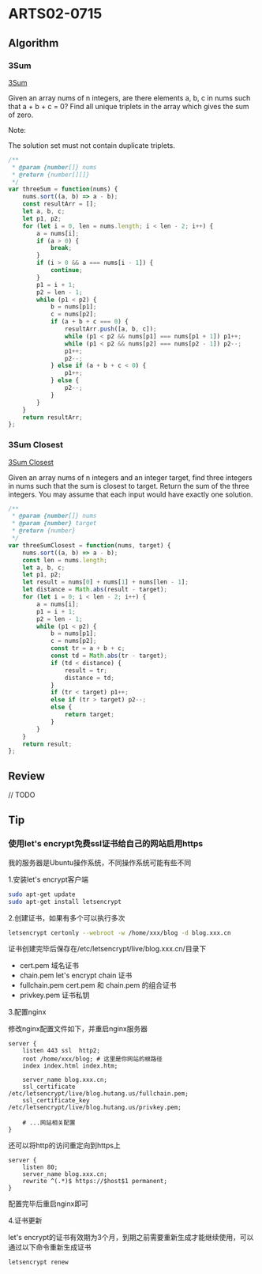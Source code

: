 # ARTS02-0715

## Algorithm

### 3Sum

[3Sum](https://leetcode-cn.com/problems/3sum/)

Given an array nums of n integers, are there elements a, b, c in nums such that a + b + c = 0? Find all unique triplets in the array which gives the sum of zero.

Note:

The solution set must not contain duplicate triplets.

```javascript
/**
 * @param {number[]} nums
 * @return {number[][]}
 */
var threeSum = function(nums) {
    nums.sort((a, b) => a - b);
    const resultArr = [];
    let a, b, c;
    let p1, p2;
    for (let i = 0, len = nums.length; i < len - 2; i++) {
        a = nums[i];
        if (a > 0) {
            break;
        }
        if (i > 0 && a === nums[i - 1]) {
            continue;
        }
        p1 = i + 1;
        p2 = len - 1;
        while (p1 < p2) {
            b = nums[p1];
            c = nums[p2];
            if (a + b + c === 0) {
                resultArr.push([a, b, c]);
                while (p1 < p2 && nums[p1] === nums[p1 + 1]) p1++;
                while (p1 < p2 && nums[p2] === nums[p2 - 1]) p2--;
                p1++;
                p2--;
            } else if (a + b + c < 0) {
                p1++;
            } else {
                p2--;
            }
        }
    }
    return resultArr;
};
```

### 3Sum Closest

[3Sum Closest](https://leetcode-cn.com/problems/3sum-closest/)

Given an array nums of n integers and an integer target, find three integers in nums such that the sum is closest to target. Return the sum of the three integers. You may assume that each input would have exactly one solution.

```javascript
/**
 * @param {number[]} nums
 * @param {number} target
 * @return {number}
 */
var threeSumClosest = function(nums, target) {
    nums.sort((a, b) => a - b);
    const len = nums.length;
    let a, b, c;
    let p1, p2;
    let result = nums[0] + nums[1] + nums[len - 1];
    let distance = Math.abs(result - target);
    for (let i = 0; i < len - 2; i++) {
        a = nums[i];
        p1 = i + 1;
        p2 = len - 1;
        while (p1 < p2) {
            b = nums[p1];
            c = nums[p2];
            const tr = a + b + c;
            const td = Math.abs(tr - target);
            if (td < distance) {
                result = tr;
                distance = td;
            }
            if (tr < target) p1++;
            else if (tr > target) p2--;
            else {
                return target;
            }
        }
    }
    return result;
};
```

## Review

// TODO

## Tip

### 使用let's encrypt免费ssl证书给自己的网站启用https

我的服务器是Ubuntu操作系统，不同操作系统可能有些不同

1.安装let's encrypt客户端

```bash
sudo apt-get update
sudo apt-get install letsencrypt
```

2.创建证书，如果有多个可以执行多次

```bash
letsencrypt certonly --webroot -w /home/xxx/blog -d blog.xxx.cn
```

证书创建完毕后保存在/etc/letsencrypt/live/blog.xxx.cn/目录下

* cert.pem 域名证书
* chain.pem let's encrypt chain 证书
* fullchain.pem cert.pem 和 chain.pem 的组合证书
* privkey.pem 证书私钥

3.配置nginx

修改nginx配置文件如下，并重启nginx服务器

```nginx
server {
    listen 443 ssl  http2;
    root /home/xxx/blog; # 这里是你网站的根路径
    index index.html index.htm;

    server_name blog.xxx.cn;
    ssl_certificate /etc/letsencrypt/live/blog.hutang.us/fullchain.pem;
    ssl_certificate_key /etc/letsencrypt/live/blog.hutang.us/privkey.pem;

    # ...网站相关配置
}
```

还可以将http的访问重定向到https上

```nginx
server {
    listen 80;
    server_name blog.xxx.cn;
    rewrite ^(.*)$ https://$host$1 permanent;
}
```

配置完毕后重启nginx即可

4.证书更新

let's encrypt的证书有效期为3个月，到期之前需要重新生成才能继续使用，可以通过以下命令重新生成证书

```bash
letsencrypt renew
```
